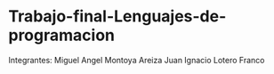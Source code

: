 # Trabajo-final-Lenguajes-de-programacion

Integrantes:
Miguel Angel Montoya Areiza
Juan Ignacio Lotero Franco
